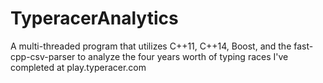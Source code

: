 # TyperacerAnalytics
A multi-threaded program that utilizes C++11, C++14, Boost, and the fast-cpp-csv-parser to analyze the four years worth of typing races I've completed at play.typeracer.com
